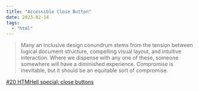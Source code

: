 ```yaml
---
title: "Accessible Close Button"
date: 2023-02-14
tags:
  - "html"
---
```


> Many an inclusive design conundrum stems from the tension between logical document structure, compelling visual layout, and intuitive interaction. Where we dispense with any one of these, someone somewhere will have a diminished experience. Compromise is inevitable, but it should be an equitable sort of compromise.

[#20 HTMHell special: close buttons](https://www.htmhell.dev/20-close-buttons/)
